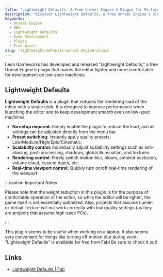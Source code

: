 ```yaml
---
title: "Lightweight Defaults: A Free Unreal Engine 5 Plugin for Performance"
description: "Discover Lightweight Defaults, a free Unreal Engine 5 plugin by Leon Gameworks that lightens the editor's load, making development on low-spec machines more comfortable."
keywords:
  - Unreal Engine
  - UE5
  - Lightweight Defaults
  - Game Development
  - Plugin
  - Free Asset
slug: /lightweight-defaults-unreal-engine-plugin
---
```


Leon Gameworks has developed and released "Lightweight Defaults," a free Unreal Engine 5 plugin that makes the editor lighter and more comfortable for development on low-spec machines.

## Lightweight Defaults

**Lightweight Defaults** is a plugin that reduces the rendering load of the editor with a single click. It is designed to improve performance when launching the editor and to keep development smooth even on low-spec machines.

-   **No setup required:** Simply enable the plugin to reduce the load, and all settings can be adjusted directly from the menu bar.
-   **Preset switching:** Instantly apply quality presets: Low/Medium/High/Epic/Cinematic.
-   **Scalability control:** Individually adjust scalability settings such as anti-aliasing, post-processing, shadows, global illumination, and textures.
-   **Rendering control:** Freely switch motion blur, bloom, ambient occlusion, volume cloud, custom depth, etc.
-   **Real-time viewport control:** Quickly turn on/off real-time rendering of the viewport.

:::caution Important Notes

Please note that the weight reduction in this plugin is for the purpose of comfortable operation of the editor, so while the editor will be lighter, the game itself is not essentially optimized.
Also, projects that assume Lumen or Virtual Texture will not work correctly with low quality settings (as they are projects that assume high-spec PCs).

:::

This plugin seems to be useful when working on a laptop.
It also seems very convenient for things like turning off motion blur during work.
"Lightweight Defaults" is available for free from Fab!
Be sure to check it out!

## Links

-   [Lightweight Defaults | Fab](https://www.fab.com/ja/listings/73947669-93da-417f-bbf4-e8f1cab933fb)
